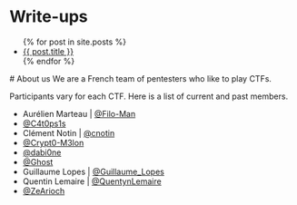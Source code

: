 # Write-ups
<ul>
  {% for post in site.posts %}
    <li>
      <a href="{{ post.url }}">{{ post.title }}</a>
    </li>
  {% endfor %}
</ul>
# About us
We are a French team of pentesters who like to play CTFs.

Participants vary for each CTF. Here is a list of current and past members.
* Aurélien Marteau \| [@Filo-Man](https://twitter.com/filoman28)
* [@C4t0ps1s](https://twitter.com/C4t0ps1s)
* Clément Notin \| [@cnotin](https://twitter.com/cnotin)
* [@Crypt0-M3lon](https://twitter.com/Crypt0_M3lon)
* [@dabi0ne](https://twitter.com/dabi0ne)
* [@Ghost](https://twitter.com/Ghostx_0)
* Guillaume Lopes \| [@Guillaume_Lopes](https://twitter.com/Guillaume_Lopes)
* Quentin Lemaire \| [@QuentynLemaire](https://twitter.com/QuentynLemaire)
* [@ZeArioch](https://twitter.com/ZeArioch)